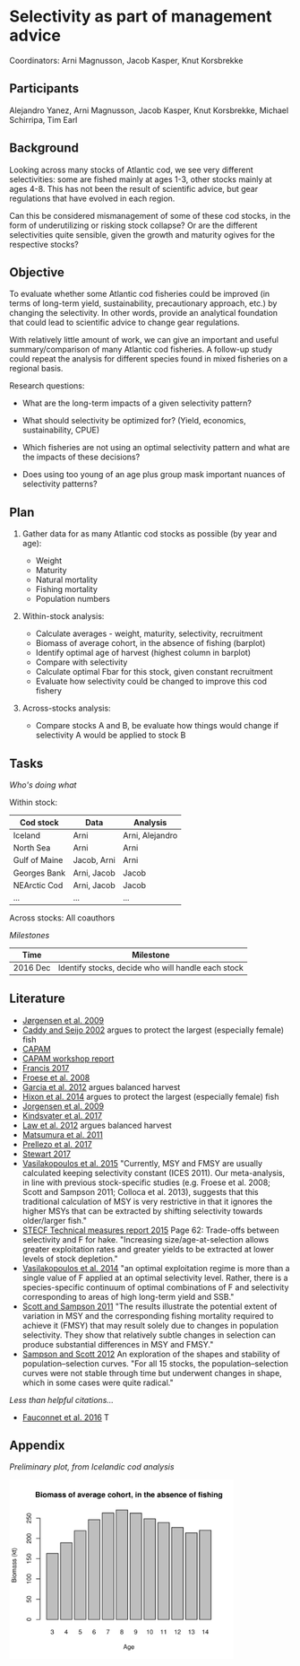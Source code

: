 # Selectivity as part of management advice

Coordinators: Arni Magnusson, Jacob Kasper, Knut Korsbrekke

## Participants

Alejandro Yanez, Arni Magnusson, Jacob Kasper, Knut Korsbrekke, Michael
Schirripa, Tim Earl

## Background

Looking across many stocks of Atlantic cod, we see very different selectivities:
some are fished mainly at ages 1-3, other stocks mainly at ages 4-8. This has
not been the result of scientific advice, but gear regulations that have evolved
in each region.

Can this be considered mismanagement of some of these cod stocks, in the form of
underutilizing or risking stock collapse? Or are the different selectivities
quite sensible, given the growth and maturity ogives for the respective stocks?

## Objective

To evaluate whether some Atlantic cod fisheries could be improved (in terms of
long-term yield, sustainability, precautionary approach, etc.) by changing the
selectivity. In other words, provide an analytical foundation that could lead to
scientific advice to change gear regulations.

With relatively little amount of work, we can give an important and useful
summary/comparison of many Atlantic cod fisheries. A follow-up study could
repeat the analysis for different species found in mixed fisheries on a regional
basis.

Research questions:

* What are the long-term impacts of a given selectivity pattern?

* What should selectivity be optimized for? (Yield, economics, sustainability,
  CPUE)

* Which fisheries are not using an optimal selectivity pattern and what are the
  impacts of these decisions?

* Does using too young of an age plus group mask important nuances of
  selectivity patterns?

## Plan

1. Gather data for as many Atlantic cod stocks as possible (by year and age):
   * Weight
   * Maturity
   * Natural mortality
   * Fishing mortality
   * Population numbers

2. Within-stock analysis:
   * Calculate averages - weight, maturity, selectivity, recruitment
   * Biomass of average cohort, in the absence of fishing (barplot)
   * Identify optimal age of harvest (highest column in barplot)
   * Compare with selectivity
   * Calculate optimal Fbar for this stock, given constant recruitment
   * Evaluate how selectivity could be changed to improve this cod fishery

3. Across-stocks analysis:
   * Compare stocks A and B, be evaluate how things would change if selectivity
     A would be applied to stock B

## Tasks

*Who's doing what*

Within stock:

Cod stock     | Data        | Analysis
------------- | ----------- | ---------------
Iceland       | Arni        | Arni, Alejandro
North Sea     | Arni        | Arni
Gulf of Maine | Jacob, Arni | Arni
Georges Bank  | Arni, Jacob | Jacob
NEArctic Cod  | Arni, Jacob | Jacob
...           | ...         | ...

Across stocks: All coauthors

*Milestones*

Time     | Milestone
-------- | --------------------------------------------------
2016 Dec | Identify stocks, decide who will handle each stock

## Literature
* [Jørgensen et al. 2009](https://www.ncbi.nlm.nih.gov/pmc/articles/PMC3352490/) 
* [Caddy and Seijo 2002](https://ac.els-cdn.com/S0165783602000115/1-s2.0-S0165783602000115-main.pdf?_tid=a4c1f17c-cae0-11e7-bb2b-00000aacb35f&acdnat=1510845365_53ad53d0c714479caf1258a58ab230ec) argues to protect the largest (especially female) fish
* [CAPAM](http://capamresearch.org/current-projects/selectivity)
* [CAPAM workshop report](https://swfsc.noaa.gov/publications/CR/2013/2013Crone.pdf)
* [Francis 2017](http://www.sciencedirect.com/science/article/pii/S0165783616301953)
* [Froese et al. 2008](http://www.sciencedirect.com/science/article/pii/S016578360800043X)
* [Garcia et al. 2012](http://science.sciencemag.org/content/335/6072/1045) argues balanced harvest
* [Hixon et al. 2014](https://academic.oup.com/icesjms/article/71/8/2171/748104) argues to protect the largest (especially female) fish
* [Jorgensen et al. 2009](http://archimer.ifremer.fr/doc/00000/6867/)
* [Kindsvater et al. 2017](onlinelibrary.wiley.com/doi/10.1111/faf.12208/abstract)
* [Law et al. 2012](https://academic.oup.com/icesjms/article/69/4/602/634795) argues balanced harvest
* [Matsumura et al. 2011](https://link.springer.com/article/10.1007/s10682-010-9444-8)
* [Prellezo et al. 2017](http://scientiamarina.revistas.csic.es/index.php/scientiamarina/article/view/1722)
* [Stewart 2017](www.sciencedirect.com/science/article/pii/S0165783616302077)
* [Vasilakopoulos et al. 2015](http://onlinelibrary.wiley.com/doi/10.1111/faf.12117/abstract)
"Currently, MSY and FMSY are usually calculated keeping selectivity constant (ICES 2011). Our meta-analysis, in line with previous stock-specific studies (e.g. Froese et al. 2008; Scott and Sampson 2011; Colloca et al. 2013), suggests that this traditional calculation of MSY is very restrictive in that it ignores the higher MSYs that can be extracted by shifting selectivity towards older/larger fish."
* [STECF Technical measures report 2015](https://stecf.jrc.ec.europa.eu/documents/43805/935868/STECF+15-05+-+Technical+Measures+part+III.pdf) Page 62: Trade-offs between selectivity and F for hake. 
"Increasing size/age-at-selection allows greater exploitation rates and greater yields to be extracted at lower levels of stock depletion."
* [Vasilakopoulos et al. 2014](http://onlinelibrary.wiley.com/doi/10.1111/faf.12117/abstract) 
"an optimal exploitation regime is more than a single value of F applied at an optimal selectivity level. Rather, there is a species-specific continuum of optimal combinations of F and selectivity corresponding to areas of high long-term yield and SSB."
* [Scott and Sampson 2011](http://onlinelibrary.wiley.com/doi/10.1111/faf.12117/abstract) 
"The results illustrate the potential extent of variation in MSY and the corresponding fishing mortality required to achieve it (FMSY) that may result solely due to changes in population selectivity. They show that relatively subtle changes in selection can produce substantial differences in MSY and FMSY."
* [Sampson and Scott 2012](https://onlinelibrary.wiley.com/doi/abs/10.1111/j.1467-2979.2011.00417.x) An exploration of the shapes and stability of population–selection curves.
"For all 15 stocks, the population–selection curves were not stable through time but underwent changes in shape, which in some cases were quite radical."

*Less than helpful citations...*

* [Fauconnet et al. 2016](https://www.cell.com/current-biology/abstract/S0960-9822(14)00671-X) T

## Appendix

*Preliminary plot, from Icelandic cod analysis*

<img src="earlier-studies/icelandic-cod/cohort-biomass.png" width="400">
